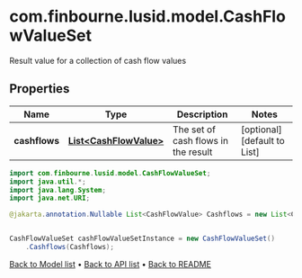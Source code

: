 # com.finbourne.lusid.model.CashFlowValueSet
Result value for a collection of cash flow values

## Properties

Name | Type | Description | Notes
------------ | ------------- | ------------- | -------------
**cashflows** | [**List&lt;CashFlowValue&gt;**](CashFlowValue.md) | The set of cash flows in the result | [optional] [default to List<CashFlowValue>]

```java
import com.finbourne.lusid.model.CashFlowValueSet;
import java.util.*;
import java.lang.System;
import java.net.URI;

@jakarta.annotation.Nullable List<CashFlowValue> Cashflows = new List<CashFlowValue>();


CashFlowValueSet cashFlowValueSetInstance = new CashFlowValueSet()
    .Cashflows(Cashflows);
```


[Back to Model list](../README.md#documentation-for-models) &#8226; [Back to API list](../README.md#documentation-for-api-endpoints) &#8226; [Back to README](../README.md)
